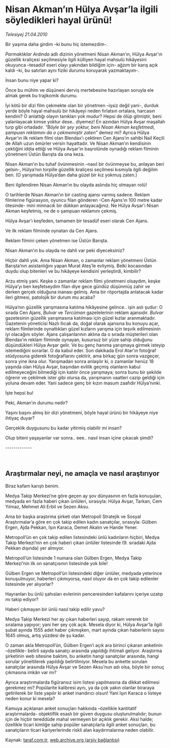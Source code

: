 # Nisan Akman’ın Hülya Avşar’la ilgili söyledikleri hayal ürünü!

*Telesiyej 21.04.2010*

<div class="yazi"><p>Bir yaşıma daha girdim –ki bunu hiç istemezdim-.</p>
<p><i>Parmaklıklar Ardında</i> adlı dizinin yönetmeni Nisan Akman’ın, Hülya Avşar’ın güzellik kraliçesi seçilmesiyle ilgili külliyen hayal mahsulü hikâyesini okuyunca –tesadüf eseri olayı yakından bildiğim için- ağzım bir karış açık kaldı –ki, bu satırları aynı fiziki durumu koruyarak yazmaktayım-.</p>
<p>İnsan bunu niye yapar ki? </p>
<p>Önce bu mühim ve düşüneni derviş mertebesine hazırlayan soruyla ele almak gerek bu trajikomik durumu.</p>
<p>İyi kötü bir dizi film çekmekte olan bir yönetmen –işsiz değil yani-, durduk yerde böyle hayal mahsulü bir hikâyeyi neden fırlatsın ortalara, harcasın kendini? O anlattığı olayın tanıkları yok mudur? Hepsi de ölüp gitmiştir, beni yalanlayacak kimse yoktur dese.. diyemez! En azından Hülya Avşar maşallah turp gibi ortadadır. <i>“Böyle bir şey yoktur, beni Nisan Akman keşfetmedi, şampuan reklamını da o çekmemiştir zaten”</i> demez mi? Ayrıca Hülya Avşar’ın ilk reklam filmi olan Blendax’ı çektiren Cen Ajans’ın sahibi Nail Keçili de Allah uzun ömürler versin hayattadır. Ve Nisan Akman’ın kendisinin çektiğini iddia ettiği ve Hülya Avşar’ın başrolünde oynadığı reklam filminin yönetmeni Üstün Barışta da ona keza.</p>
<p>Nisan Akman’ın bu tuhaf övünmesinin –nasıl bir övünmeyse bu, anlayan beri gelsin-, Hülya’nın torpille güzellik kraliçesi seçilmesi kısmıyla ilgili değilim ben. (O yarışmada Hülya’dan daha güzel bir kız yokmuş zaten.)</p>
<p>Beni ilgilendiren Nisan Akman’ın bu olayda aslında hiç olmayan rolü! </p>
<p>O tarihlerde Nisan Akman’ın bir casting ajansı varmış sadece. Reklam filmlerine figürasyon, oyuncu filan gönderen –Cen Ajans’ın 100 metre kadar ötesinde- mini minnacık bir dükkan anlayacağınız. Ne Hülya Avşar’ı Nisan Akman keşfetmiş, ne de o şampuan reklamını çekmiş.</p>
<p>Hülya Avşar’ı keşfeden, tamamen bir tesadüf eseri olarak Cen Ajans.</p>
<p>Ve ilk reklam filminde oynatan da Cen Ajans.</p>
<p>Reklam filmini çeken yönetmen ise Üstün Barışta.</p>
<p>Nisan Akman’ın bu olayda ne dahli var peki diyeceksiniz? </p>
<p>Hiçbir dahli yok. Ama Nisan Akman, o zamanlar reklam yönetmeni Üstün Barışta’nın asistanlığını yapan Murat Ateş’le evliymiş. Belki kocasından duydu olup bitenleri ve bu hikâyeye kendisini yerleştirdi, kimbilir?</p>
<p>Arzu etmiş yani. Keşke o zamanlar reklam filmi yönetmeni olsaydım, keşke Hülya’yı ben keşfetseydim filan diye gece gündüz düşünmüş zahir ve derken gerçek olduğuna inanası gelmiş. Ama bir röportajda anlatacak kadar ileri gitmesi, patolojik bir durum mu acaba?</p>
<p>Hülya’nın güzellik yarışmasına katılma hikâyesine gelince.. işin aslı şudur: O sırada Cen Ajans, <i>Bulvar</i> ve <i>Tercüman</i> gazetelerinin reklam ajansıdır. <i>Bulvar</i> gazetesinin güzellik yarışmasına katılması için güzel kızlar aranmaktadır. Gazetenin yöneticisi Nazlı Ilıcak da, doğal olarak ajansına bu konuyu açar, reklam filmlerinde oynattıkları güzel kızların yarışma için teşvik edilmesinin iyi olacağını söyler. Ajans çalışanlarının aklına da o sırada müşterileri olan Blendax’ın reklam filminde oynayan, kusursuz bir yüze sahip olduğunu düşündükleri Hülya Avşar gelir. Ve bu genç hanıma yarışmaya girmek isteyip istemediğini sorarlar. O da kabul eder. Son dakikada Erol Atar’ın fotoğraf stüdyosuna giderek fotoğraflarını çektirir, ama birkaç gün sonra vazgeçer, sonra yine ikna olur. Yarışmadan sonra anlaşılır ki, o zamanlar henüz 18 yaşında olan Hülya Avşar, başından evlilik geçmiş olanların kabul edilmeyeceğini bilmediği için katılır önce yarışmaya; sonra bunu bir şekilde öğrenir ve çekilmek ister gibi olursa da, yarışmanın vaatleri cazip geldiği için yoluna devam eder. Yani sadece genç bir kızın masum zaafıdır Hülya’nınki.</p>
<p>İşte hepsi bu!</p>
<p>Peki, Akman’ın durumu nedir?</p>
<p>Yaşını başını almış bir dizi yönetmeni, böyle hayal ürünü bir hikâyeye niye ihtiyaç duyar? </p>
<p>Gerçeklik duygusunu bu kadar yitirmiş olabilir mi insan?</p>
<p>Olup biteni yaşayanlar var sonra.. eee.. nasıl insan içine çıkacak şimdi?</p>
<p>-------------</p>
<p><b> </b></p>
<h2>Araştırmalar neyi, ne amaçla ve nasıl araştırıyor</h2>
<p>Biraz kafam karıştı benim.</p>
<p>Medya Takip Merkezi’ne göre geçen ay şov dünyasının en fazla konuşulan, medyada en fazla haberi çıkan ünlüleri, sırasıyla: Hülya Avşar, Tarkan, Cem Yılmaz, Mehmet Ali Erbil ve Sezen Aksu.</p>
<p>Ama bir başka araştırma şirketi olan Metropoll Stratejik ve Sosyal Araştırmalar’a göre en çok takip edilen kadın sanatçılar, sırasıyla: Gülben Ergen, Ajda Pekkan, Işın Karaca, Demet Akalın ve Hande Yener.</p>
<p>Metropoll’ün en çok takip edilen listesindeki ünlü kadınların hiçbiri, Medya Takip Merkezi’nin en çok haberi çıkan ünlüler listesinde (9. sıradaki Ajda Pekkan dışında) yer almıyor.</p>
<p>Metropoll’ün listesinde 1 numara olan Gülben Ergen, Medya Takip Merkezi’nin ilk on sanatçısının listesinde yok bile! </p>
<p>Gülben Ergen ve Metropoll’ün listesindeki diğer ünlüler, medyada yeterince konuşulmuyor, haberleri çıkmıyorsa, nasıl oluyor da en çok takip edilenler listesinde yer alıyorlar? </p>
<p>Hayranları bu ünlü şahısları evlerinin penceresinden kafalarını içeriye uzatıp mı takip ediyor? </p>
<p>Haberi çıkmayan bir ünlü nasıl takip edilir yavu?</p>
<p>Medya Takip Merkezi her ay çıkan haberleri sayıp, rakam vererek bir sıralama yapıyor; yani her şey çok açık. Mesela diyor ki, Hülya Avşar’la ilgili şubat ayında 1555 adet haber çıkmışken, mart ayında çıkan haberlerin sayısı 1645 olmuş, artış yüzdesi de şu kadar. </p>
<p>O zaman akla Metropoll’ün, Gülben Ergen’i açık ara birinci çıkaran anketinin –özellikle- belirli sayıda sanatçı arasında yapıldığı ihtimali geliyor. Araştırma şirketinin web sitesine baktım, bu anketin hangi sanatçılar arasında, hangi sorular yöneltilerek yapıldığı belirtilmiyor. Mesela bu ankette sorulan sanatçılar arasında Hülya Avşar ve Sezen Aksu’nun adı olsa, böyle bir sonuç çıkmasına imkân var mı?</p>
<p>Ayrıca araştırmalarda figüransız isim listesi yapılmasına da dikkat edilmesi gerekmez mi? Popülarite kalibresi aynı, ya da çok yakın olanlar biraraya getirilerek bir liste yapılır ki anket inandırıcı olsun! Yani Işın Karaca o listeye neden konur ki mesela?</p>
<p>Kamuya açıklanan anket sonuçları hakkında –özellikle kantitatif araştırmalarda- objektiflik esaslı bir güven duygusu oluşturulmalıdır; bunun için de hiçbir tereddüde mahal vermeyen bir açıklık gerekir. Aksi halde; özellikle ticari kimliğe sahip popüler sanatçılarla ilgili anket sonuçları, bu sanatçıların ticari kariyerlerinde riskli alan kaydırmalarına neden olabilir.</p></div>

Kaynak: [taraf.com.tr](http://taraf.com.tr:80/makale/10979.htm), [web.archive.org (arşiv bağlantısı)](http://web.archive.org/web/20100424065126/http://taraf.com.tr:80/makale/10979.htm)
